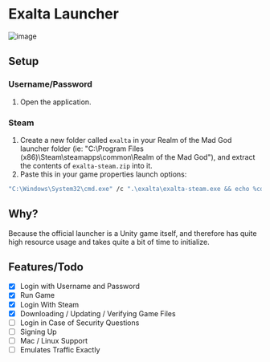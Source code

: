 # Exalta Launcher
![image](https://user-images.githubusercontent.com/50583248/174352490-2eebb7ac-594a-4337-85fe-2237dbf90ace.png)

## Setup
### Username/Password
1. Open the application.

### Steam
1. Create a new folder called `exalta` in your Realm of the Mad God launcher folder (ie: "C:\Program Files (x86)\Steam\steamapps\common\Realm of the Mad God"), and extract the contents of `exalta-steam.zip` into it.
2. Paste this in your game properties launch options:
  ```bash
  "C:\Windows\System32\cmd.exe" /c ".\exalta\exalta-steam.exe && echo %command%"
  ```


## Why?
Because the official launcher is a Unity game itself, and therefore has quite high resource usage and takes quite a bit of time to initialize.

## Features/Todo
- [X] Login with Username and Password
- [X] Run Game
- [X] Login With Steam
- [X] Downloading / Updating / Verifying Game Files
- [ ] Login in Case of Security Questions
- [ ] Signing Up 
- [ ] Mac / Linux Support
- [ ] Emulates Traffic Exactly
